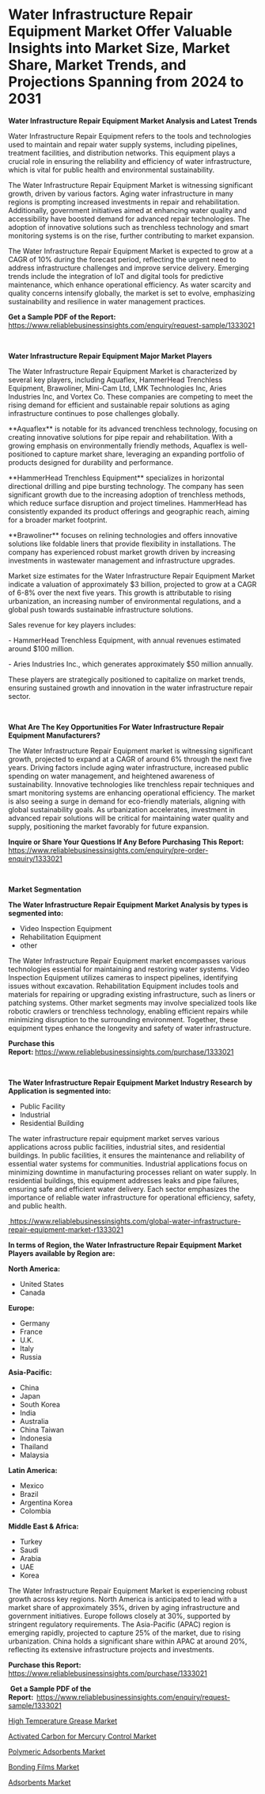 <p><h1>Water Infrastructure Repair Equipment Market Offer Valuable Insights into Market Size, Market Share, Market Trends, and Projections Spanning from 2024 to 2031</h1></p><p><strong>Water Infrastructure Repair Equipment Market Analysis and Latest Trends</strong></p>
<p><p>Water Infrastructure Repair Equipment refers to the tools and technologies used to maintain and repair water supply systems, including pipelines, treatment facilities, and distribution networks. This equipment plays a crucial role in ensuring the reliability and efficiency of water infrastructure, which is vital for public health and environmental sustainability.</p><p>The Water Infrastructure Repair Equipment Market is witnessing significant growth, driven by various factors. Aging water infrastructure in many regions is prompting increased investments in repair and rehabilitation. Additionally, government initiatives aimed at enhancing water quality and accessibility have boosted demand for advanced repair technologies. The adoption of innovative solutions such as trenchless technology and smart monitoring systems is on the rise, further contributing to market expansion.</p><p>The Water Infrastructure Repair Equipment Market is expected to grow at a CAGR of 10% during the forecast period, reflecting the urgent need to address infrastructure challenges and improve service delivery. Emerging trends include the integration of IoT and digital tools for predictive maintenance, which enhance operational efficiency. As water scarcity and quality concerns intensify globally, the market is set to evolve, emphasizing sustainability and resilience in water management practices.</p></p>
<p><strong>Get a Sample PDF of the Report:&nbsp;</strong> <a href="https://www.reliablebusinessinsights.com/enquiry/request-sample/1333021?utm_campaign=1837&utm_medium=2&utm_source=Github&utm_content=ia&utm_term=11122024&utm_id=water-infrastructure-repair-equipment">https://www.reliablebusinessinsights.com/enquiry/request-sample/1333021</a></p>
<p>&nbsp;</p>
<p><strong>Water Infrastructure Repair Equipment Major Market Players</strong></p>
<p><p>The Water Infrastructure Repair Equipment Market is characterized by several key players, including Aquaflex, HammerHead Trenchless Equipment, Brawoliner, Mini-Cam Ltd, LMK Technologies Inc, Aries Industries Inc, and Vortex Co. These companies are competing to meet the rising demand for efficient and sustainable repair solutions as aging infrastructure continues to pose challenges globally.</p><p>**Aquaflex** is notable for its advanced trenchless technology, focusing on creating innovative solutions for pipe repair and rehabilitation. With a growing emphasis on environmentally friendly methods, Aquaflex is well-positioned to capture market share, leveraging an expanding portfolio of products designed for durability and performance.</p><p>**HammerHead Trenchless Equipment** specializes in horizontal directional drilling and pipe bursting technology. The company has seen significant growth due to the increasing adoption of trenchless methods, which reduce surface disruption and project timelines. HammerHead has consistently expanded its product offerings and geographic reach, aiming for a broader market footprint.</p><p>**Brawoliner** focuses on relining technologies and offers innovative solutions like foldable liners that provide flexibility in installations. The company has experienced robust market growth driven by increasing investments in wastewater management and infrastructure upgrades.</p><p>Market size estimates for the Water Infrastructure Repair Equipment Market indicate a valuation of approximately $3 billion, projected to grow at a CAGR of 6-8% over the next five years. This growth is attributable to rising urbanization, an increasing number of environmental regulations, and a global push towards sustainable infrastructure solutions.</p><p>Sales revenue for key players includes:</p><p>- HammerHead Trenchless Equipment, with annual revenues estimated around $100 million.</p><p>- Aries Industries Inc., which generates approximately $50 million annually.</p><p>These players are strategically positioned to capitalize on market trends, ensuring sustained growth and innovation in the water infrastructure repair sector.</p></p>
<p>&nbsp;</p>
<p><strong>What Are The Key Opportunities For Water Infrastructure Repair Equipment Manufacturers?</strong></p>
<p><p>The Water Infrastructure Repair Equipment market is witnessing significant growth, projected to expand at a CAGR of around 6% through the next five years. Driving factors include aging water infrastructure, increased public spending on water management, and heightened awareness of sustainability. Innovative technologies like trenchless repair techniques and smart monitoring systems are enhancing operational efficiency. The market is also seeing a surge in demand for eco-friendly materials, aligning with global sustainability goals. As urbanization accelerates, investment in advanced repair solutions will be critical for maintaining water quality and supply, positioning the market favorably for future expansion.</p></p>
<p><strong>Inquire or Share Your Questions If Any Before Purchasing This Report:</strong> <a href="https://www.reliablebusinessinsights.com/enquiry/pre-order-enquiry/1333021?utm_campaign=1837&utm_medium=2&utm_source=Github&utm_content=ia&utm_term=11122024&utm_id=water-infrastructure-repair-equipment">https://www.reliablebusinessinsights.com/enquiry/pre-order-enquiry/1333021</a></p>
<p>&nbsp;</p>
<p><strong>Market Segmentation</strong></p>
<p><strong>The Water Infrastructure Repair Equipment Market Analysis by types is segmented into:</strong></p>
<p><ul><li>Video Inspection Equipment</li><li>Rehabilitation Equipment</li><li>other</li></ul></p>
<p><p>The Water Infrastructure Repair Equipment market encompasses various technologies essential for maintaining and restoring water systems. Video Inspection Equipment utilizes cameras to inspect pipelines, identifying issues without excavation. Rehabilitation Equipment includes tools and materials for repairing or upgrading existing infrastructure, such as liners or patching systems. Other market segments may involve specialized tools like robotic crawlers or trenchless technology, enabling efficient repairs while minimizing disruption to the surrounding environment. Together, these equipment types enhance the longevity and safety of water infrastructure.</p></p>
<p><strong>Purchase this Report:&nbsp;</strong><a href="https://www.reliablebusinessinsights.com/purchase/1333021?utm_campaign=1837&utm_medium=2&utm_source=Github&utm_content=ia&utm_term=11122024&utm_id=water-infrastructure-repair-equipment">https://www.reliablebusinessinsights.com/purchase/1333021</a></p>
<p>&nbsp;</p>
<p><strong>The Water Infrastructure Repair Equipment Market Industry Research by Application is segmented into:</strong></p>
<p><ul><li>Public Facility</li><li>Industrial</li><li>Residential Building</li></ul></p>
<p><p>The water infrastructure repair equipment market serves various applications across public facilities, industrial sites, and residential buildings. In public facilities, it ensures the maintenance and reliability of essential water systems for communities. Industrial applications focus on minimizing downtime in manufacturing processes reliant on water supply. In residential buildings, this equipment addresses leaks and pipe failures, ensuring safe and efficient water delivery. Each sector emphasizes the importance of reliable water infrastructure for operational efficiency, safety, and public health.</p></p>
<p><a href="https://www.reliablebusinessinsights.com/global-water-infrastructure-repair-equipment-market-r1333021?utm_campaign=1837&utm_medium=2&utm_source=Github&utm_content=ia&utm_term=11122024&utm_id=water-infrastructure-repair-equipment">&nbsp;https://www.reliablebusinessinsights.com/global-water-infrastructure-repair-equipment-market-r1333021</a></p>
<p><strong>In terms of Region, the Water Infrastructure Repair Equipment Market Players available by Region are:</strong></p>
<p>
    <p> <strong> North America: </strong>
        <ul>
            <li>United States</li>
            <li>Canada</li>
        </ul>
        </p> 
    <p> <strong> Europe: </strong>
        <ul>
            <li>Germany</li>
            <li>France</li>
            <li>U.K.</li>
            <li>Italy</li>
            <li>Russia</li>
        </ul>
        </p> 
    <p> <strong> Asia-Pacific: </strong>
        <ul>
            <li>China</li>
            <li>Japan</li>
            <li>South Korea</li>
            <li>India</li>
            <li>Australia</li>
            <li>China Taiwan</li>
            <li>Indonesia</li>
            <li>Thailand</li>
            <li>Malaysia</li>
        </ul>
        </p> 
    <p> <strong> Latin America: </strong>
        <ul>
            <li>Mexico</li>
            <li>Brazil</li>
            <li>Argentina Korea</li>
            <li>Colombia</li>
        </ul>
        </p> 
    <p> <strong> Middle East & Africa: </strong>
        <ul>
            <li>Turkey</li>
            <li>Saudi</li>
            <li>Arabia</li>
            <li>UAE</li>
            <li>Korea</li>
        </ul>
    </p>
    </p>
<p><p>The Water Infrastructure Repair Equipment Market is experiencing robust growth across key regions. North America is anticipated to lead with a market share of approximately 35%, driven by aging infrastructure and government initiatives. Europe follows closely at 30%, supported by stringent regulatory requirements. The Asia-Pacific (APAC) region is emerging rapidly, projected to capture 25% of the market, due to rising urbanization. China holds a significant share within APAC at around 20%, reflecting its extensive infrastructure projects and investments.</p></p>
<p><strong>Purchase this Report: </strong><a href="https://www.reliablebusinessinsights.com/purchase/1333021?utm_campaign=1837&utm_medium=2&utm_source=Github&utm_content=ia&utm_term=11122024&utm_id=water-infrastructure-repair-equipment">https://www.reliablebusinessinsights.com/purchase/1333021</a></p>
<p>&nbsp;<strong>Get a Sample PDF of the Report:&nbsp;&nbsp;</strong><a href="https://www.reliablebusinessinsights.com/enquiry/request-sample/1333021?utm_campaign=1837&utm_medium=2&utm_source=Github&utm_content=ia&utm_term=11122024&utm_id=water-infrastructure-repair-equipment">https://www.reliablebusinessinsights.com/enquiry/request-sample/1333021</a></p>
<p><strong></strong></p>
<p><p><a href="https://www.linkedin.com/pulse/rev-athenaur-okk4f?utm_campaign=1837&utm_medium=2&utm_source=Github&utm_content=ia&utm_term=11122024&utm_id=water-infrastructure-repair-equipment">High Temperature Grease Market</a></p><p><a href="https://www.linkedin.com/pulse/activated-carbon-mercury-control-market-drivers-competitive-0rioc?utm_campaign=1837&utm_medium=2&utm_source=Github&utm_content=ia&utm_term=11122024&utm_id=water-infrastructure-repair-equipment">Activated Carbon for Mercury Control Market</a></p><p><a href="https://www.linkedin.com/pulse/report-polymeric-adsorbents-market-rapid-expansion-vs2fc?utm_campaign=1837&utm_medium=2&utm_source=Github&utm_content=ia&utm_term=11122024&utm_id=water-infrastructure-repair-equipment">Polymeric Adsorbents Market</a></p><p><a href="https://www.linkedin.com/pulse/strategic-market-research-report-bonding-films-anticipated-rdfic?utm_campaign=1837&utm_medium=2&utm_source=Github&utm_content=ia&utm_term=11122024&utm_id=water-infrastructure-repair-equipment">Bonding Films Market</a></p><p><a href="https://www.linkedin.com/pulse/future-outlook-adsorbents-market-key-growth-drivers-trends-5qxbc?utm_campaign=1837&utm_medium=2&utm_source=Github&utm_content=ia&utm_term=11122024&utm_id=water-infrastructure-repair-equipment">Adsorbents Market</a></p></p>